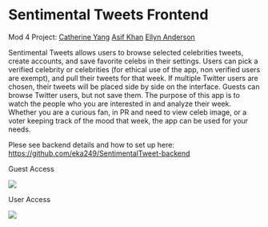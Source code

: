 # Sentimental Tweets Frontend
Mod 4 Project:
[Catherine Yang](https://github.com/liahnee)
[Asif Khan](https://github.com/AKhan-CIR)
[Ellyn Anderson](https://github.com/eka249)

Sentimental Tweets allows users to browse selected celebrities tweets, create accounts, and save favorite celebs in their settings. 
Users can pick a verified celebrity or celebrities (for ethical use of the app, non verified users are exempt), and pull their tweets for that week. If multiple Twitter users are chosen, their tweets will be placed side by side on the interface. Guests can browse Twitter users, but not save them.
The purpose of this app is to watch the people who you are interested in and analyze their week. Whether you are a curious fan, in PR and need to view celeb image, or a voter keeping track of the mood that week, the app can be used for your needs.

Plese see backend details and how to set up here: https://github.com/eka249/SentimentalTweet-backend



Guest Access

![](GuestAccess.gif)


User Access

![](UserAccessST.gif)

